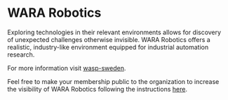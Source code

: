 # WARA Robotics

Exploring technologies in their relevant environments allows for discovery of unexpected challenges otherwise invisible. WARA Robotics offers a realistic, industry-like environment equipped for industrial automation research.

For more information visit [wasp-sweden](https://wasp-sweden.org/industrial-cooperation/research-arenas/wara-robotics/).

Feel free to make your membership public to the organization to increase the visibility of WARA Robotics following the instructions [here](https://docs.github.com/en/account-and-profile/setting-up-and-managing-your-personal-account-on-github/managing-your-membership-in-organizations/publicizing-or-hiding-organization-membership).
